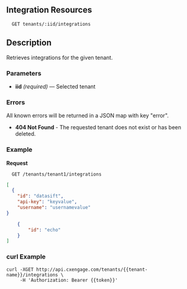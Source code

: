 ## Integration Resources

```
  GET tenants/:iid/integrations
```

## Description

Retrieves integrations for the given tenant.


### Parameters

- **iid** _(required)_ — Selected tenant


### Errors

All known errors will be returned in a JSON map with key "error".

- **404 Not Found** - The requested tenant does not exist or has been deleted.

### Example

**Request**

```
  GET /tenants/tenant1/integrations
```

```json
[
  {
    "id": "datasift",
    "api-key": "keyvalue",
    "username": "usernamevalue"
}

    {
        "id": "echo"
    }
]
```

### curl Example

```
curl -XGET http://api.cxengage.com/tenants/{{tenant-name}}/integrations \
     -H 'Authorization: Bearer {{token}}'
```

